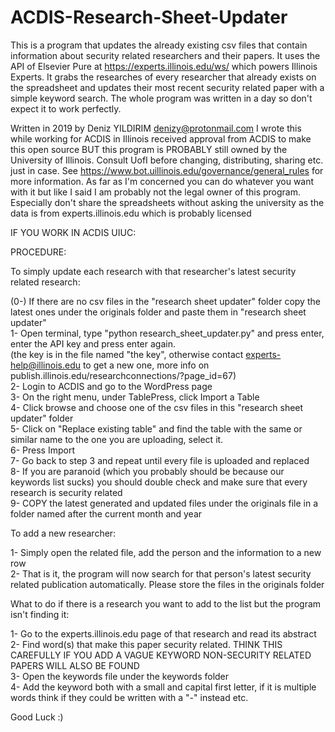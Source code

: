 # ACDIS-Research-Sheet-Updater

This is a program that updates the already existing csv files that contain information about security related researchers and their papers.
It uses the API of Elsevier Pure at https://experts.illinois.edu/ws/ which powers Illinois Experts. It grabs the researches of every
researcher that already exists on the spreadsheet and updates their most recent security related paper with a simple keyword search. The
whole program was written in a day so don't expect it to work perfectly.

Written in 2019 by Deniz YILDIRIM <denizy@protonmail.com>
I wrote this while working for ACDIS in Illinois received approval from ACDIS to make this open source BUT this program is PROBABLY still owned by the University of Illinois. Consult UofI before changing, distributing, sharing etc. just in case.
See https://www.bot.uillinois.edu/governance/general_rules for more information.
As far as I'm concerned you can do whatever you want with it but like I said I am probably not the legal owner of this program.
Especially don't share the spreadsheets without asking the university as the data is from experts.illinois.edu which is probably licensed

IF YOU WORK IN ACDIS UIUC:

PROCEDURE:

To simply update each research with that researcher's latest security related research:

(0-) If there are no csv files in the "research sheet updater" folder copy the latest ones under the originals folder and paste them in "research sheet updater"\
1- Open terminal, type "python research_sheet_updater.py" and press enter, enter the API key and press enter again.\
(the key is in the file named "the key", otherwise contact experts-help@illinois.edu to get a new one, more info on publish.illinois.edu/researchconnections/?page_id=67)\
2- Login to ACDIS and go to the WordPress page\
3- On the right menu, under TablePress, click Import a Table\
4- Click browse and choose one of the csv files in this "research sheet updater" folder\
5- Click on "Replace existing table" and find the table with the same or similar name to the one you are uploading, select it.\
6- Press Import\
7- Go back to step 3 and repeat until every file is uploaded and replaced\
8- If you are paranoid (which you probably should be because our keywords list sucks) you should double check and make sure that every research is security related\
9- COPY the latest generated and updated files under the originals file in a folder named after the current month and year

To add a new researcher:

1- Simply open the related file, add the person and the information to a new row\
2- That is it, the program will now search for that person's latest security related publication automatically. Please store the files in the originals folder

What to do if there is a research you want to add to the list but the program isn't finding it:

1- Go to the experts.illinois.edu page of that research and read its abstract\
2- Find word(s) that make this paper security related. THINK THIS CAREFULLY IF YOU ADD A VAGUE KEYWORD NON-SECURITY RELATED PAPERS WILL ALSO BE FOUND\
3- Open the keywords file under the keywords folder\
4- Add the keyword both with a small and capital first letter, if it is multiple words think if they could be written with a "-" instead etc.


Good Luck :)
